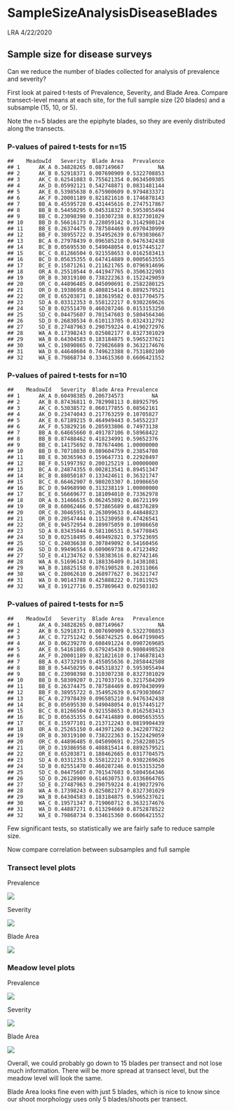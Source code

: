 SampleSizeAnalysisDiseaseBlades
================
LRA
4/22/2020

## Sample size for disease surveys

Can we reduce the number of blades collected for analysis of prevalence
and severity?

First look at paired t-tests of Prevalence, Severity, and Blade Area.
Compare transect-level means at each site, for the full sample size (20
blades) and a subsample (15, 10, or 5).

Note the n=5 blades are the epiphyte blades, so they are evenly
distributed along the transects.

### P-values of paired t-tests for n=15

    ##    MeadowId   Severity  Blade Area   Prevalence
    ## 1      AK_A 0.34828265 0.087149667           NA
    ## 2      AK_B 0.52918371 0.007690909 0.5322708853
    ## 3      AK_C 0.62541083 0.755621354 0.0634509305
    ## 4      AK_D 0.05992121 0.542748871 0.0831481144
    ## 5      AK_E 0.53985638 0.675900609 0.9794833371
    ## 6      AK_F 0.20001189 0.821821610 0.1746878143
    ## 7      BB_A 0.45595728 0.431445616 0.2747517867
    ## 8      BB_B 0.54450295 0.045318327 0.5953055494
    ## 9      BB_C 0.23098398 0.310307238 0.8327301029
    ## 10     BB_D 0.56616173 0.228059142 0.3142980124
    ## 11     BB_E 0.26374475 0.787584469 0.0970430999
    ## 12     BB_F 0.38955722 0.354952639 0.6793030667
    ## 13     BC_A 0.27978439 0.096585210 0.9476342438
    ## 14     BC_B 0.05695530 0.549048054 0.0157445127
    ## 15     BC_C 0.81266504 0.921558653 0.0162583413
    ## 16     BC_D 0.05635355 0.647414889 0.0005653555
    ## 17     BC_E 0.15871261 0.211621765 0.0796914696
    ## 18     OR_A 0.25510544 0.441947765 0.3506322903
    ## 19     OR_B 0.30319100 0.738222363 0.1522429059
    ## 20     OR_C 0.44896485 0.045090691 0.2582280125
    ## 21     OR_D 0.19386958 0.408815414 0.8892579521
    ## 22     OR_E 0.65203871 0.183619582 0.0317704575
    ## 23     SD_A 0.03312353 0.558122217 0.9302269626
    ## 24     SD_B 0.02551470 0.460287246 0.0153153250
    ## 25     SD_C 0.04475607 0.701547603 0.5804564346
    ## 26     SD_D 0.26830534 0.610113705 0.0324312792
    ## 27     SD_E 0.27487963 0.290759224 0.4190272976
    ## 28     WA_A 0.17398243 0.025082177 0.8327301029
    ## 29     WA_B 0.64304583 0.183184875 0.5965237621
    ## 30     WA_C 0.19890865 0.729826689 0.3632174676
    ## 31     WA_D 0.44640604 0.749623388 0.7531802100
    ## 32     WA_E 0.79868734 0.334615360 0.6606421552

### P-values of paired t-tests for n=10

    ##    MeadowId   Severity  Blade Area Prevalence
    ## 1      AK_A 0.60498385 0.206734573         NA
    ## 2      AK_B 0.87436811 0.782998113 0.88925795
    ## 3      AK_C 0.53038572 0.060177855 0.08562161
    ## 4      AK_D 0.23474043 0.217763259 0.10705827
    ## 5      AK_E 0.67189215 0.464949443 0.54552237
    ## 6      AK_F 0.53829216 0.205933806 0.74973138
    ## 7      BB_A 0.64665660 0.491787106 0.58968422
    ## 8      BB_B 0.87488462 0.418234991 0.59652376
    ## 9      BB_C 0.14175692 0.787674406 1.00000000
    ## 10     BB_D 0.70710830 0.089604759 0.23854700
    ## 11     BB_E 0.30365963 0.159647731 0.22920497
    ## 12     BB_F 0.51997392 0.200125219 1.00000000
    ## 13     BC_A 0.24874355 0.002813541 0.89451347
    ## 14     BC_B 0.88050187 0.133424611 0.36321747
    ## 15     BC_C 0.66462907 0.980203307 0.10986650
    ## 16     BC_D 0.94968990 0.313238119 1.00000000
    ## 17     BC_E 0.56669677 0.181094010 0.73362978
    ## 18     OR_A 0.31466615 0.062453892 0.86721199
    ## 19     OR_B 0.60062466 0.573865689 0.48376289
    ## 20     OR_C 0.30465951 0.263099633 0.44848823
    ## 21     OR_D 0.20547444 0.115230958 0.47426541
    ## 22     OR_E 0.94572954 0.289975059 0.10986650
    ## 23     SD_A 0.83435044 0.581106531 0.54770845
    ## 24     SD_B 0.02518495 0.469492821 0.37523695
    ## 25     SD_C 0.24036638 0.307849092 0.54160456
    ## 26     SD_D 0.99496554 0.609069738 0.47123492
    ## 27     SD_E 0.41234762 0.538383616 0.82742146
    ## 28     WA_A 0.51696143 0.188336409 0.14381081
    ## 29     WA_B 0.18825158 0.076190528 0.20311066
    ## 30     WA_C 0.28062610 0.268977627 0.36321747
    ## 31     WA_D 0.90143788 0.425888222 0.71011925
    ## 32     WA_E 0.19127716 0.357869643 0.02503102

### P-values of paired t-tests for n=5

    ##    MeadowId   Severity  Blade Area   Prevalence
    ## 1      AK_A 0.34828265 0.087149667           NA
    ## 2      AK_B 0.52918371 0.007690909 0.5322708853
    ## 3      AK_C 0.72751242 0.568742525 0.0647199045
    ## 4      AK_D 0.06239270 0.608491224 0.0907269685
    ## 5      AK_E 0.54161805 0.679245430 0.9808498528
    ## 6      AK_F 0.20001189 0.821821610 0.1746878143
    ## 7      BB_A 0.43732919 0.455055636 0.2858442508
    ## 8      BB_B 0.54450295 0.045318327 0.5953055494
    ## 9      BB_C 0.23098398 0.310307238 0.8327301029
    ## 10     BB_D 0.58309207 0.217033716 0.3217584209
    ## 11     BB_E 0.26374475 0.787584469 0.0970430999
    ## 12     BB_F 0.38955722 0.354952639 0.6793030667
    ## 13     BC_A 0.27978439 0.096585210 0.9476342438
    ## 14     BC_B 0.05695530 0.549048054 0.0157445127
    ## 15     BC_C 0.81266504 0.921558653 0.0162583413
    ## 16     BC_D 0.05635355 0.647414889 0.0005653555
    ## 17     BC_E 0.15977101 0.213712243 0.0819904439
    ## 18     OR_A 0.25265150 0.443971260 0.3422077822
    ## 19     OR_B 0.30319100 0.738222363 0.1522429059
    ## 20     OR_C 0.44896485 0.045090691 0.2582280125
    ## 21     OR_D 0.19386958 0.408815414 0.8892579521
    ## 22     OR_E 0.65203871 0.188462665 0.0317704575
    ## 23     SD_A 0.03312353 0.558122217 0.9302269626
    ## 24     SD_B 0.02551470 0.460287246 0.0153153250
    ## 25     SD_C 0.04475607 0.701547603 0.5804564346
    ## 26     SD_D 0.26128900 0.614630753 0.0336864765
    ## 27     SD_E 0.27487963 0.290759224 0.4190272976
    ## 28     WA_A 0.17398243 0.025082177 0.8327301029
    ## 29     WA_B 0.64304583 0.183184875 0.5965237621
    ## 30     WA_C 0.19571347 0.719060712 0.3632174676
    ## 31     WA_D 0.44887271 0.613294669 0.8752878522
    ## 32     WA_E 0.79868734 0.334615360 0.6606421552

Few significant tests, so statistically we are fairly safe to reduce
sample size.

Now compare correlation between subsamples and full sample

### Transect level plots

Prevalence

![](SampleSizeDiseaseBlades_files/figure-gfm/P-1.png)<!-- -->

Severity

![](SampleSizeDiseaseBlades_files/figure-gfm/S-1.png)<!-- -->

Blade Area

![](SampleSizeDiseaseBlades_files/figure-gfm/BA-1.png)<!-- -->

### Meadow level plots

Prevalence

![](SampleSizeDiseaseBlades_files/figure-gfm/mP-1.png)<!-- -->

Severity

![](SampleSizeDiseaseBlades_files/figure-gfm/mS-1.png)<!-- -->

Blade Area

![](SampleSizeDiseaseBlades_files/figure-gfm/mBA-1.png)<!-- -->

Overall, we could probably go down to 15 blades per transect and not
lose much information. There will be more spread at transect level, but
the meadow level will look the same.

Blade Area looks fine even with just 5 blades, which is nice to know
since our shoot morphology uses only 5 blades/shoots per transect.
